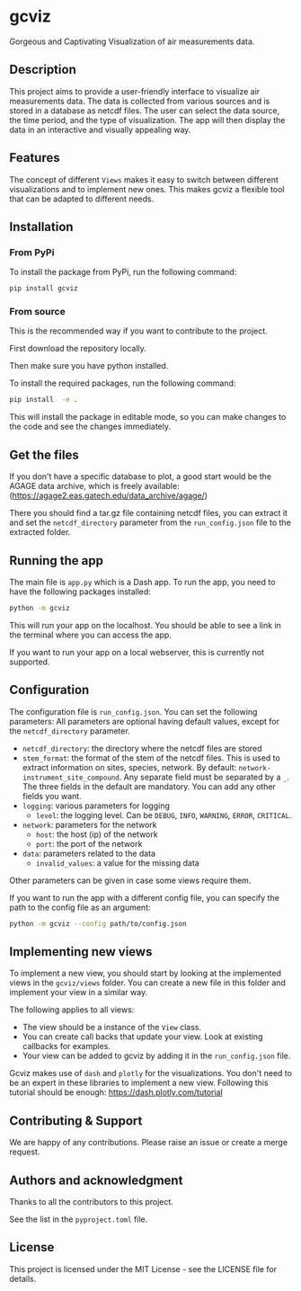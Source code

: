 # gcviz

Gorgeous and Captivating Visualization of air measurements data.

## Description

This project aims to provide a user-friendly interface to visualize air measurements data. The data is collected from various sources and is stored in a database as netcdf files.
The user can select the data source, the time period, and the type of visualization. The app will then display the data in an interactive and visually appealing way.

## Features

The concept of different `Views` makes it easy to switch between different visualizations and to implement new ones.
This makes gcviz a flexible tool that can be adapted to different needs.


## Installation

### From PyPi

To install the package from PyPi, run the following command:

```bash
pip install gcviz
```

### From source

This is the recommended way if you want to contribute to the project.

First download the repository locally.

Then make sure you have python installed.


To install the required packages, run the following command:

```bash
pip install  -e .
```

This will install the package in editable mode, so you can make changes to the code and see the changes immediately.

## Get the files 

If you don't have a specific database to plot, a good start would be the AGAGE data archive, which 
is freely available: (https://agage2.eas.gatech.edu/data_archive/agage/)

There you should find a tar.gz file containing netcdf files, you can extract it and set 
the `netcdf_directory` parameter from the `run_config.json` file to the extracted folder.

## Running the app

The main file is `app.py` which is a Dash app. To run the app, you need to have the following packages installed:

```bash
python -m gcviz
```

This will run your app on the localhost. You should be able to see a 
link in the terminal where you can access the app.

If you want to run your app on a local webserver, 
this is currently not supported.

## Configuration

The configuration file is `run_config.json`. You can set the following parameters:
All parameters are optional having default values, except for the `netcdf_directory` parameter. 

- `netcdf_directory`: the directory where the netcdf files are stored
- `stem_format`: the format of the stem of the netcdf files. This is used to extract 
information on sites, species, network. 
By default: `network-instrument_site_compound`. Any separate field must be separated by a `_`.
The three fields in the default are mandatory. You can add any other fields you want.
- `logging`: various parameters for logging
    - `level`: the logging level. Can be `DEBUG`, `INFO`, `WARNING`, `ERROR`, `CRITICAL`.
- `network`: parameters for the network
    - `host`: the host (ip) of the network
    - `port`: the port of the network
- `data`: parameters related to the data
    - `invalid_values`: a value for the missing data

Other parameters can be given in case some views require them.


If you want to run the app with a different config file, you can specify the path to the config file as an argument:

```bash
python -m gcviz --config path/to/config.json
```

## Implementing new views

To implement a new view, you should start by looking at the implemented views 
in the `gcviz/views` folder. You can create a new file in this folder and 
implement your view in a similar way.

The following applies to all views:
* The view should be a instance of the `View` class.
* You can create call backs that update your view. Look at existing callbacks for examples.
* Your view can be added to gcviz by adding it in the `run_config.json` file.

Gcviz makes use of `dash` and `plotly` for the visualizations. You don't need to be 
an expert in these libraries to implement a new view.
Following this tutorial should be enough:
https://dash.plotly.com/tutorial




## Contributing & Support

We are happy of any contributions. Please raise an issue or create a merge request.

## Authors and acknowledgment
Thanks to all the contributors to this project.

See the list in the `pyproject.toml` file.

## License
This project is licensed under the MIT License - see the LICENSE file for details.
